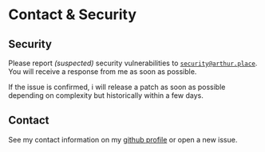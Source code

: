 # Contact & Security

## Security

Please report _(suspected)_ security vulnerabilities to
[`security@arthur.place`](mailto:security@arthur.place). You will receive a response from
me as soon as possible.

If the issue is confirmed, i will release a patch as soon as possible depending on
complexity but historically within a few days.

## Contact

See my contact information on my [github profile](https://github.com/arthurfiorette) or
open a new issue.
